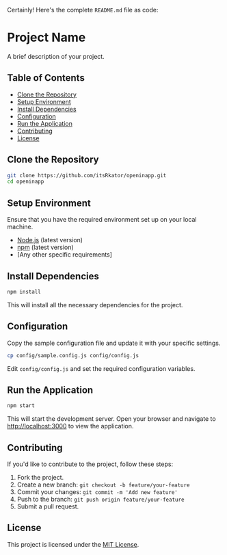 Certainly! Here's the complete `README.md` file as code:

# Project Name

A brief description of your project.

## Table of Contents

- [Clone the Repository](#clone-the-repository)
- [Setup Environment](#setup-environment)
- [Install Dependencies](#install-dependencies)
- [Configuration](#configuration)
- [Run the Application](#run-the-application)
- [Contributing](#contributing)
- [License](#license)

## Clone the Repository

```bash
git clone https://github.com/itsRkator/openinapp.git
cd openinapp
```


## Setup Environment

Ensure that you have the required environment set up on your local machine.

- [Node.js](https://nodejs.org/) (latest version)
- [npm](https://www.npmjs.com/) (latest version)
- [Any other specific requirements]

## Install Dependencies

```bash
npm install
```

This will install all the necessary dependencies for the project.

## Configuration

Copy the sample configuration file and update it with your specific settings.

```bash
cp config/sample.config.js config/config.js
```

Edit `config/config.js` and set the required configuration variables.

## Run the Application

```bash
npm start
```

This will start the development server. Open your browser and navigate to [http://localhost:3000](http://localhost:3000) to view the application.

## Contributing

If you'd like to contribute to the project, follow these steps:

1. Fork the project.
2. Create a new branch: `git checkout -b feature/your-feature`
3. Commit your changes: `git commit -m 'Add new feature'`
4. Push to the branch: `git push origin feature/your-feature`
5. Submit a pull request.

## License

This project is licensed under the [MIT License](LICENSE).

```

```
